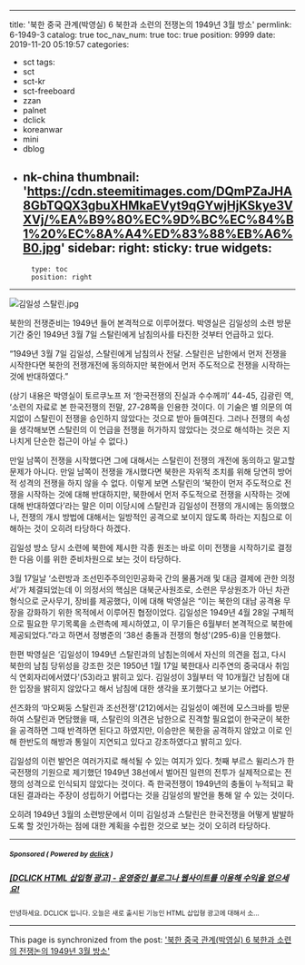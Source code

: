 
---
title: '북한 중국 관계(박영실) 6 북한과 소련의 전쟁논의 1949년 3월 방소'
permlink: 6-1949-3
catalog: true
toc_nav_num: true
toc: true
position: 9999
date: 2019-11-20 05:19:57
categories:
- sct
tags:
- sct
- sct-kr
- sct-freeboard
- zzan
- palnet
- dclick
- koreanwar
- mini
- dblog
- nk-china
thumbnail: 'https://cdn.steemitimages.com/DQmPZaJHA8GbTQQX3gbuXHMkaEVyt9qGYwjHjKSkye3VXVj/%EA%B9%80%EC%9D%BC%EC%84%B1%20%EC%8A%A4%ED%83%88%EB%A6%B0.jpg'
sidebar:
    right:
        sticky: true
widgets:
    -
        type: toc
        position: right
---


![김일성 스탈린.jpg](https://cdn.steemitimages.com/DQmPZaJHA8GbTQQX3gbuXHMkaEVyt9qGYwjHjKSkye3VXVj/%EA%B9%80%EC%9D%BC%EC%84%B1%20%EC%8A%A4%ED%83%88%EB%A6%B0.jpg)


북한의 전쟁준비는 1949년 들어 본격적으로 이루어졌다. 박영실은 김일성의 소련 방문기간 중인 1949년 3월 7일 스탈린에게 남침의사를 타진한 것부터 언급하고 있다.

“1949년 3월 7일 김일성, 스탈린에게 남침의사 전달. 스탈린은 남한에서 먼저 전쟁을 시작한다면 북한의 전쟁개전에 동의하지만 북한에서 먼저 주도적으로 전쟁을 시작하는 것에 반대하였다.”

(상기 내용은 박영실이 토르쿠노프 저 ‘한국전쟁의 진실과 수수께끼’ 44-45, 김광린 역, ‘소련의 자료로 본 한국전쟁의 전말, 27-28쪽을 인용한 것이다. 이 기술은 별 의문의 여지없이 스탈린이 전쟁을 승인하지 않았다는 것으로 받아 들여진다. 그러나 전쟁의 속성을 생각해보면 스탈린의 이 언급을 전쟁을 허가하지 않았다는 것으로 해석하는 것은 지나치게 단순한 접근이 아닐 수 없다.)

만일 남쪽이 전쟁을 시작했다면 그에 대해서는 스탈린이 전쟁의 개전에 동의하고 말고할 문제가 아니다. 만일 남쪽이 전쟁을 개시했다면 북한은 자위적 조치를 위해 당연히 방어적 성격의 전쟁을 하지 않을 수 없다. 이렇게 보면 스탈린의 ‘북한이 먼저 주도적으로 전쟁을 시작하는 것에 대해 반대하지만, 북한에서 먼저 주도적으로 전쟁을 시작하는 것에 대해 반대하였다’라는 말은 이미 이당시에 스탈린과 김일성이 전쟁의 개시에는 동의했으나, 전쟁의 개시 방법에 대해서는 일방적인 공격으로 보이지 않도록 하라는 지침으로 이해하는 것이 오히려 타당하다 하겠다.

김일성 방소 당시 소련에 북한에 제시한 각종 원조는 바로 이미 전쟁을 시작하기로 결정한 다음 이를 위한 준비차원으로 보는 것이 타당하다.

3월 17일날 ‘소련방과 조선민주주의인민공화국 간의 물품거래 및 대금 결제에 관한 의정서’가 체결되었는데 이 의정서의 핵심은 대북군사원조로, 소련은 무상원조가 아닌 차관형식으로 군사무기, 장비를 제공했다, 이에 대해 박영실은 “이는 북한의 대남 공격용 무장을 강화하기 위한 목적에서 이루어진 협정이었다. 김일성은 1949년 4월 28일 구체적으로 필요한 무기목록을 소련측에 제시하였고, 이 무기들은 6월부터 본격적으로 북한에 제공되었다.”라고 하면서 정병준의 ’38선 충돌과 전쟁의 형성'(295-6)을 인용했다.

한편 박영실은 ‘김일성이 1949년 스탈린과의 남침논의에서 자신의 의견을 접고, 다시 북한의 남침 당위성을 강조한 것은 1950년 1월 17일 북한대사 리주연의 중국대사 취임식 연회자리에서였다'(53)라고 밝히고 있다. 김일성이 3월부터 약 10개월간 남침에 대한 입장을 밝히지 않았다고 해서 남침에 대한 생각을 포기했다고 보기는 어렵다.

션즈화의 ‘마오쩌둥 스탈린과 조선전쟁'(212)에서는 김일성이 예전에 모스크바를 방문하여 스탈린과 면담했을 때, 스탈린의 의견은 남한으로 진격할 필요없이 한국군이 북한을 공격하면 그때 반격하면 된다고 하였지만, 이승만은 북한을 공격하지 않았고 이로 인해 한반도의 해방과 통일이 지연되고 있다고 강조하였다고 밝히고 있다.

김일성의 이런 발언은 여러가지로 해석될 수 있는 여지가 있다. 첫째 부르스 윌리스가 한국전쟁의 기원으로 제기했던 1949년 38선에서 벌어진 일련의 전투가 실제적으로는 전쟁의 성격으로 인식되지 않았다는 것이다. 즉 한국전쟁이 1949년의 충돌이 누적되고 확대된 결과라는 주장이 성립하기 어렵다는 것을 김일성의 발언을 통해 알 수 있는 것이다.

오히려 1949년 3월의 소련방문에서 이미 김일성과 스탈린은 한국전쟁을 어떻게 발발하도록 할 것인가하는 점에 대한 계획을 수립한 것으로 보는 것이 오히려 타당하다.

---

#####  <sub> **Sponsored ( Powered by [dclick](https://www.dclick.io) )** </sub>
##### [[DCLICK HTML 삽입형 광고] - 운영중인 블로그나 웹사이트를 이용해 수익을 얻으세요!](https://api.dclick.io/v1/c?x=eyJhbGciOiJIUzI1NiIsInR5cCI6IkpXVCJ9.eyJjIjoid2lzZG9tYW5kanVzdGljZSIsInMiOiI2LTE5NDktMyIsImEiOlsidC0xNDg2Il0sInVybCI6Imh0dHBzOi8vc3RlZW1pdC5jb20vQGRjbGljay9kY2xpY2staHRtbC0tMTU1MDU0OTE0MDQwOCIsImlhdCI6MTU3NDI0MTc2NCwiZXhwIjoxODg5NjAxNzY0fQ.-7WsHq4hinOU7c4IJ9pY6uneyU88q0mCQLcDsBjkw-A)
<sup>안녕하세요. DCLICK 입니다. 오늘은 새로 출시된 기능인 HTML 삽입형 광고에 대해서 소...</sup>


- - -

This page is synchronized from the post: ['북한 중국 관계(박영실) 6 북한과 소련의 전쟁논의 1949년 3월 방소'](https://steemit.com/@wisdomandjustice/6-1949-3)
